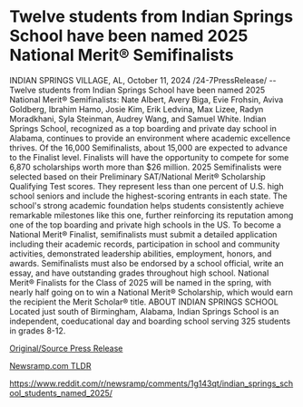 # Twelve students from Indian Springs School have been named 2025 National Merit® Semifinalists

INDIAN SPRINGS VILLAGE, AL, October 11, 2024 /24-7PressRelease/ -- Twelve students from Indian Springs School have been named 2025 National Merit® Semifinalists: Nate Albert, Avery Biga, Evie Frohsin, Aviva Goldberg, Ibrahim Hamo, Josie Kim, Erik Ledvina, Max Lizee, Radyn Moradkhani, Syla Steinman, Audrey Wang, and Samuel White.  Indian Springs School, recognized as a top boarding and private day school in Alabama, continues to provide an environment where academic excellence thrives.  Of the 16,000 Semifinalists, about 15,000 are expected to advance to the Finalist level. Finalists will have the opportunity to compete for some 6,870 scholarships worth more than $26 million. 2025 Semifinalists were selected based on their Preliminary SAT/National Merit® Scholarship Qualifying Test scores. They represent less than one percent of U.S. high school seniors and include the highest-scoring entrants in each state.  The school's strong academic foundation helps students consistently achieve remarkable milestones like this one, further reinforcing its reputation among one of the top boarding and private high schools in the US.  To become a National Merit® Finalist, semifinalists must submit a detailed application including their academic records, participation in school and community activities, demonstrated leadership abilities, employment, honors, and awards. Semifinalists must also be endorsed by a school official, write an essay, and have outstanding grades throughout high school.  National Merit® Finalists for the Class of 2025 will be named in the spring, with nearly half going on to win a National Merit® Scholarship, which would earn the recipient the Merit Scholar® title.  ABOUT INDIAN SPRINGS SCHOOL  Located just south of Birmingham, Alabama, Indian Springs School is an independent, coeducational day and boarding school serving 325 students in grades 8-12. 

[Original/Source Press Release](https://www.24-7pressrelease.com/press-release/515192/twelve-students-from-indian-springs-school-have-been-named-2025-national-merit-semifinalists)
                    

[Newsramp.com TLDR](None) 

https://www.reddit.com/r/newsramp/comments/1g143qt/indian_springs_school_students_named_2025/